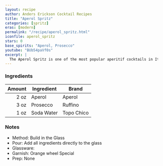 ```yaml
---
layout: recipe
author: Anders Erickson Cocktail Recipes
title: "Aperol Spritz"
categories: [spritz]
eras: [modern]
permalink: "/recipe/aperol_spritz.html"
iconfile: aperol_spritz
stars: 0
base_spirits: "Aperol, Prosecco"
youtube: "BUb54paVf0s"
excerpt: |
  The Aperol Spritz is one of the most popular aperitif cocktails in Italy and with just Aperol, prosecco and club soda, it’s as easy to make as it is to drink.
---
```


### Ingredients

| Amount | Ingredient | Brand      |
| -----: | ---------- | ---------- |
|   2 oz | Aperol     | Aperol     |
|   3 oz | Prosecco   | Ruffino    |
|   1 oz | Soda Water | Topo Chico |

### Notes

- Method: Build in the Glass
- Pour: Add all ingredients directly to the glass
- Glassware:
- Garnish: Orange wheel Special
- Prep: None
